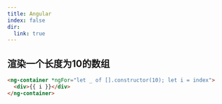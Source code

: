 ```yaml
---
title: Angular
index: false
dir:
  link: true
---
```


## 渲染一个长度为10的数组

```html
<ng-container *ngFor="let _ of [].constructor(10); let i = index">
  <div>{{ i }}</div>
</ng-container>

```